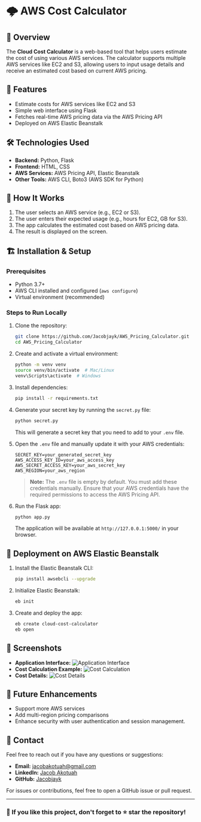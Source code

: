 # 🌩️ AWS Cost Calculator

## 📌 Overview
The **Cloud Cost Calculator** is a web-based tool that helps users estimate the cost of using various AWS services. The calculator supports multiple AWS services like EC2 and S3, allowing users to input usage details and receive an estimated cost based on current AWS pricing.

## 🚀 Features
- Estimate costs for AWS services like EC2 and S3
- Simple web interface using Flask
- Fetches real-time AWS pricing data via the AWS Pricing API
- Deployed on AWS Elastic Beanstalk

## 🛠️ Technologies Used
- **Backend:** Python, Flask
- **Frontend:** HTML, CSS
- **AWS Services:** AWS Pricing API, Elastic Beanstalk
- **Other Tools:** AWS CLI, Boto3 (AWS SDK for Python)

## 📖 How It Works
1. The user selects an AWS service (e.g., EC2 or S3).
2. The user enters their expected usage (e.g., hours for EC2, GB for S3).
3. The app calculates the estimated cost based on AWS pricing data.
4. The result is displayed on the screen.

## 🏗️ Installation & Setup

### Prerequisites
- Python 3.7+
- AWS CLI installed and configured (`aws configure`)
- Virtual environment (recommended)

### Steps to Run Locally
1. Clone the repository:
   ```bash
   git clone https://github.com/Jacobjayk/AWS_Pricing_Calculator.git
   cd AWS_Pricing_Calculator
   ```
2. Create and activate a virtual environment:
   ```bash
   python -m venv venv
   source venv/bin/activate  # Mac/Linux
   venv\Scripts\activate  # Windows
   ```
3. Install dependencies:
   ```bash
   pip install -r requirements.txt
   ```
4. Generate your secret key by running the `secret.py` file:
   ```bash
   python secret.py
   ```
   This will generate a secret key that you need to add to your `.env` file.

5. Open the `.env` file and manually update it with your AWS credentials:
   ```
   SECRET_KEY=your_generated_secret_key
   AWS_ACCESS_KEY_ID=your_aws_access_key
   AWS_SECRET_ACCESS_KEY=your_aws_secret_key
   AWS_REGION=your_aws_region
   ```
   > **Note:** The `.env` file is empty by default. You must add these credentials manually. Ensure that your AWS credentials have the required permissions to access the AWS Pricing API.
  
6. Run the Flask app:
   ```bash
   python app.py
   ```
   The application will be available at `http://127.0.0.1:5000/` in your browser.

## 🚀 Deployment on AWS Elastic Beanstalk
1. Install the Elastic Beanstalk CLI:
   ```bash
   pip install awsebcli --upgrade
   ```
2. Initialize Elastic Beanstalk:
   ```bash
   eb init
   ```
3. Create and deploy the app:
   ```bash
   eb create cloud-cost-calculator
   eb open
   ```

## 📸 Screenshots
- **Application Interface:** ![Application Interface](https://github.com/user-attachments/assets/4fbd8669-a9f2-4138-a97d-949baa4b88a5)
- **Cost Calculation Example:** ![Cost Calculation](https://github.com/user-attachments/assets/4c693b73-bc04-4f1a-a1cc-5649fe48edf2)
- **Cost Details:** ![Cost Details](https://github.com/user-attachments/assets/f05f429a-809f-40a2-a7b4-6e802c42703f)

## 📝 Future Enhancements
- Support more AWS services
- Add multi-region pricing comparisons
- Enhance security with user authentication and session management.

## 📩 Contact
Feel free to reach out if you have any questions or suggestions:
- **Email:** jacobakotuah@gmail.com
- **LinkedIn:** [Jacob Akotuah](https://www.linkedin.com/in/jacobakotuah)
- **GitHub:** [Jacobjayk](https://github.com/Jacobjayk)

For issues or contributions, feel free to open a GitHub issue or pull request.

---

### 📢 If you like this project, don't forget to ⭐ star the repository!
